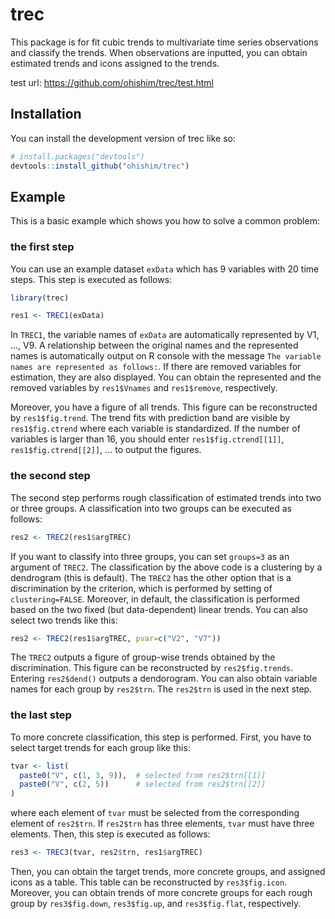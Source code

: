 
# trec

<!-- badges: start -->
<!-- badges: end -->

This package is for fit cubic trends to multivariate time series observations and classify the trends.
When observations are inputted, you can obtain estimated trends and icons assigned to the trends.  

test url: https://github.com/ohishim/trec/test.html

## Installation

You can install the development version of trec like so:

``` r
# install.packages("devtools")
devtools::install_github("ohishim/trec")
```

## Example

This is a basic example which shows you how to solve a common problem:

### the first step

You can use an example dataset `exData` which has 9 variables with 20 time steps.
This step is executed as follows:

``` r
library(trec)

res1 <- TREC1(exData)
```
In `TREC1`, the variable names of `exData` are automatically represented by V1, ..., V9.
A relationship between the original names and the represented names is automatically output on R console with the message `The variable names are represented as follows:`.
If there are removed variables for estimation, they are also displayed.
You can obtain the represented and the removed variables by `res1$Vnames` and `res1$remove`, respectively.

Moreover, you have a figure of all trends.
This figure can be reconstructed by `res1$fig.trend`.
The trend fits with prediction band are visible by `res1$fig.ctrend` where each variable is standardized.
If the number of variables is larger than 16, you should enter `res1$fig.ctrend[[1]]`, `res1$fig.ctrend[[2]]`, ... to output the figures.

### the second step

The second step performs rough classification of estimated trends into two or three groups.
A classification into two groups can be executed as follows:

``` r
res2 <- TREC2(res1$argTREC)
```
If you want to classify into three groups, you can set `groups=3` as an argument of `TREC2`.
The classification by the above code is a clustering by a dendrogram (this is default).
The `TREC2` has the other option that is a discrimination by the criterion, which is performed by setting of `clustering=FALSE`.
Moreover, in default, the classification is performed based on the two fixed (but data-dependent) linear trends.
You can also select two trends like this:
``` r
res2 <- TREC2(res1$argTREC, pvar=c("V2", "V7"))
```

The `TREC2` outputs a figure of group-wise trends obtained by the discrimination.
This figure can be reconstructed by `res2$fig.trends`.
Entering `res2$dend()` outputs a dendorogram.
You can also obtain variable names for each group by `res2$trn`.
The `res2$trn` is used in the next step.

### the last step

To more concrete classification, this step is performed.
First, you have to select target trends for each group like this:
```r 
tvar <- list(
  paste0("V", c(1, 3, 9)),  # selected from res2$trn[[1]]
  paste0("V", c(2, 5))      # selected from res2$trn[[2]]
)
```
where each element of `tvar` must be selected from the corresponding element of `res2$trn`.
If `res2$trn` has three elements, `tvar` must have three elements.
Then, this step is executed as follows:

``` r
res3 <- TREC3(tvar, res2$trn, res1$argTREC)
```

Then, you can obtain the target trends, more concrete groups, and assigned icons as a table.
This table can be reconstructed by `res3$fig.icon`.
Moreover, you can obtain trends of more concrete groups for each rough group by `res3$fig.down`, `res3$fig.up`, and `res3$fig.flat`, respectively.
